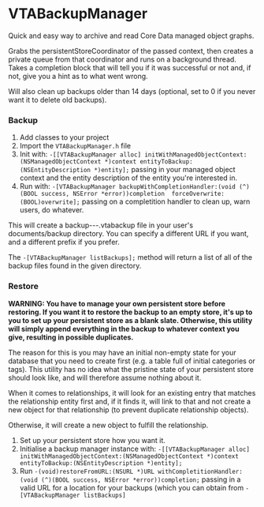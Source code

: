 VTABackupManager
================

Quick and easy way to archive and read Core Data managed object graphs.

Grabs the persistentStoreCoordinator of the passed context, then creates a private queue from that coordinator and runs on a background thread. Takes a completion block that will tell you if it was successful or not and, if not, give you a hint as to what went wrong.

Will also clean up backups older than 14 days (optional, set to 0 if you never want it to delete old backups).

### Backup

1. Add classes to your project
1. Import the `VTABackupManager.h` file
1. Init with: 
`-[[VTABackupManager alloc] initWithManagedObjectContext:(NSManagedObjectContext *)context
                                    entityToBackup:(NSEntityDescription *)entity];`
passing in your managed object context and the entity description of the entity you're interested in.
1. Run with: 
`-[VTABackupManager backupWithCompletionHandler:(void (^)(BOOL success, NSError *error))completion 
                     forceOverwrite:(BOOL)overwrite];`
passing on a completition handler to clean up, warn users, do whatever.

This will create a backup-<year>-<month>-<day>.vtabackup file in your user's documents/backup directory. You can specify a different URL if you want, and a different prefix if you prefer.

The `-[VTABackupManager listBackups];` method will return a list of all of the backup files found in the given directory.

### Restore

**WARNING: You have to manage your own persistent store before restoring. If you want it to restore the backup to an empty store, it's up to you to set up your persistent store as a blank slate. Otherwise, this utility will simply append everything in the backup to whatever context you give, resulting in possible duplicates.**

The reason for this is you may have an initial non-empty state for your database that you need to create first (e.g. a table full of initial categories or tags). This utility has no idea what the pristine state of your persistent store should look like, and will therefore assume nothing about it. 

When it comes to relationships, it will look for an existing entry that matches the relationship entity first and, if it finds it, will link to that and not create a new object for that relationship (to prevent duplicate relationship objects).

Otherwise, it will create a new object to fulfill the relationship.

1. Set up your persistent store how you want it.
1. Initialise a backup manager instance with:
`-[[VTABackupManager alloc] initWithManagedObjectContext:(NSManagedObjectContext *)context
                                    entityToBackup:(NSEntityDescription *)entity];`
1. Run
`-(void)restoreFromURL:(NSURL *)URL withCompletitionHandler:(void (^)(BOOL success, NSError *error))completion;`
passing in a valid URL for a location for your backups (which you can obtain from `-[VTABackupManager listBackups]`
